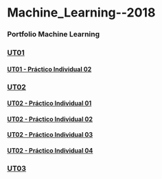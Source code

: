 # Machine_Learning--2018

### Portfolio Machine Learning ###

### <u> **UT01** </u>

#### [UT01 - Práctico Individual 02](UT02_-_PDI03_Martín_Rose.md)



### <u> **UT02** </u>

#### [UT02 - Práctico Individual 01](UT02_-_PDI01_Martín_Rose.md)

#### [UT02 - Práctico Individual 02](UT02_-_PDI02_Martín_Rose.md)

#### [UT02 - Práctico Individual 03](UT02_-_PDI03_Martín_Rose.md)

#### [UT02 - Práctico Individual 04](UT02_-_PDI03_Martín_Rose.md)


### <u> **UT03** </u>

